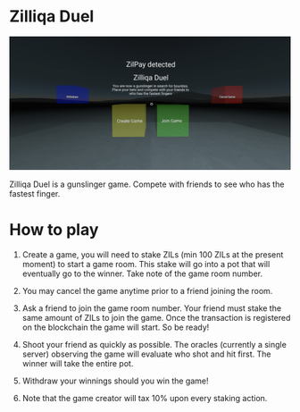 # Zilliqa Duel
![Load Screen](demo/startscreen.png)

Zilliqa Duel is a gunslinger game. Compete with friends to see who has the fastest finger.

# How to play
1. Create a game, you will need to stake ZILs (min 100 ZILs at the present moment) to start a game room. This stake will go into a pot that will eventually go to the winner. Take note of the game room number.

1. You may cancel the game anytime prior to a friend joining the room.

1. Ask a friend to join the game room number. Your friend must stake the same amount of ZILs to join the game. Once the transaction is registered on the blockchain the game will start. So be ready!

1. Shoot your friend as quickly as possible. The oracles (currently a single server) observing the game will evaluate who shot and hit first. The winner will take the entire pot.

1. Withdraw your winnings should you win the game!

1. Note that the game creator will tax 10% upon every staking action.